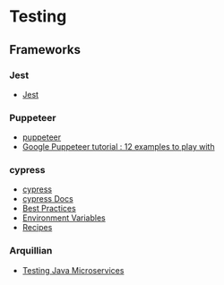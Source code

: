 # Testing

## Frameworks

### Jest

- <a href="https://jestjs.io/" target="_blank">Jest</a>

### Puppeteer

- <a href="https://github.com/GoogleChrome/puppeteer" target="_blank">puppeteer</a>
- <a href="https://www.aymen-loukil.com/en/blog-en/google-puppeteer-tutorial-with-examples/" target="_blank">Google Puppeteer tutorial : 12 examples to play with</a>

### cypress

- <a href="https://www.cypress.io/" target="_blank">cypress</a>
- <a href="https://docs.cypress.io" target="_blank">cypress Docs</a>
- <a href="https://docs.cypress.io/guides/references/best-practices.html" target="_blank">Best Practices</a>
- <a href="https://docs.cypress.io/guides/guides/environment-variables.html" target="_blank">Environment Variables</a>
- <a href="https://docs.cypress.io/examples/examples/recipes.html" target="_blank">Recipes</a>

### Arquillian

- <a href="http://arquillian.org/" target="_blank">Testing Java Microservices</a>
